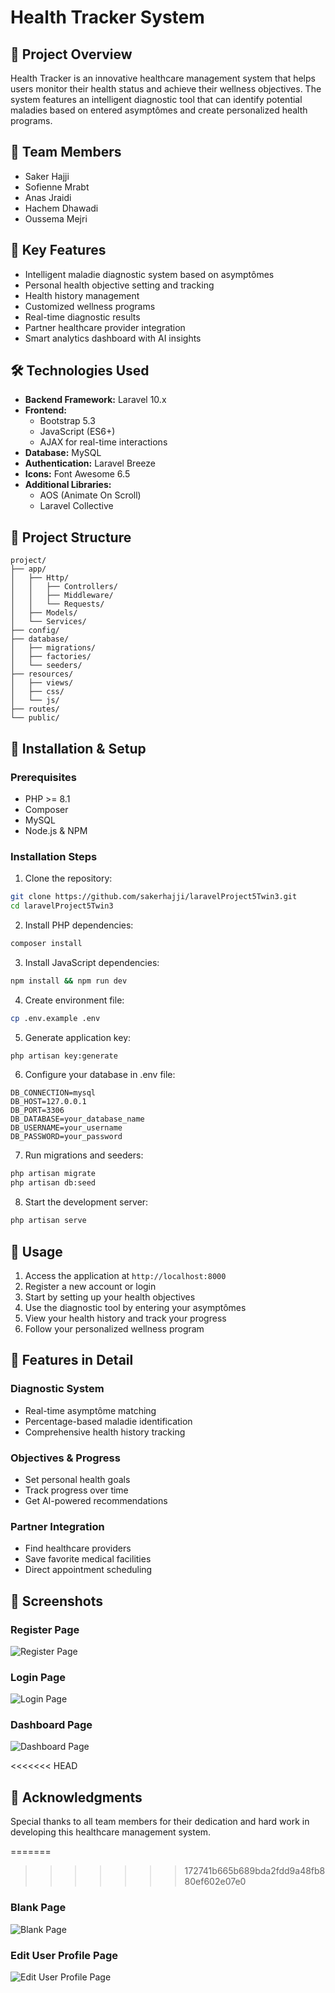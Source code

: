 # Health Tracker System

## 🏥 Project Overview
Health Tracker is an innovative healthcare management system that helps users monitor their health status and achieve their wellness objectives. The system features an intelligent diagnostic tool that can identify potential maladies based on entered asymptômes and create personalized health programs.

## 👥 Team Members
- Saker Hajji
- Sofienne Mrabt
- Anas Jraidi
- Hachem Dhawadi
- Oussema Mejri

## 🌟 Key Features
- Intelligent maladie diagnostic system based on asymptômes
- Personal health objective setting and tracking
- Health history management
- Customized wellness programs
- Real-time diagnostic results
- Partner healthcare provider integration
- Smart analytics dashboard with AI insights

## 🛠 Technologies Used
- **Backend Framework:** Laravel 10.x
- **Frontend:** 
  - Bootstrap 5.3
  - JavaScript (ES6+)
  - AJAX for real-time interactions
- **Database:** MySQL
- **Authentication:** Laravel Breeze
- **Icons:** Font Awesome 6.5
- **Additional Libraries:**
  - AOS (Animate On Scroll)
  - Laravel Collective

## 📁 Project Structure
```
project/
├── app/
│   ├── Http/
│   │   ├── Controllers/
│   │   ├── Middleware/
│   │   └── Requests/
│   ├── Models/
│   └── Services/
├── config/
├── database/
│   ├── migrations/
│   ├── factories/
│   └── seeders/
├── resources/
│   ├── views/
│   ├── css/
│   └── js/
├── routes/
└── public/
```

## 🚀 Installation & Setup

### Prerequisites
- PHP >= 8.1
- Composer
- MySQL
- Node.js & NPM

### Installation Steps

1. Clone the repository:
```bash
git clone https://github.com/sakerhajji/laravelProject5Twin3.git
cd laravelProject5Twin3
```

2. Install PHP dependencies:
```bash
composer install
```

3. Install JavaScript dependencies:
```bash
npm install && npm run dev
```

4. Create environment file:
```bash
cp .env.example .env
```

5. Generate application key:
```bash
php artisan key:generate
```

6. Configure your database in .env file:
```
DB_CONNECTION=mysql
DB_HOST=127.0.0.1
DB_PORT=3306
DB_DATABASE=your_database_name
DB_USERNAME=your_username
DB_PASSWORD=your_password
```

7. Run migrations and seeders:
```bash
php artisan migrate
php artisan db:seed
```

8. Start the development server:
```bash
php artisan serve
```

## 🔧 Usage
1. Access the application at `http://localhost:8000`
2. Register a new account or login
3. Start by setting up your health objectives
4. Use the diagnostic tool by entering your asymptômes
5. View your health history and track your progress
6. Follow your personalized wellness program

## 📱 Features in Detail

### Diagnostic System
- Real-time asymptôme matching
- Percentage-based maladie identification
- Comprehensive health history tracking

### Objectives & Progress
- Set personal health goals
- Track progress over time
- Get AI-powered recommendations

### Partner Integration
- Find healthcare providers
- Save favorite medical facilities
- Direct appointment scheduling

## 📸 Screenshots

### Register Page
![Register Page](img/register.png "Register Page")

### Login Page
![Login Page](img/login.png "Login Page")

### Dashboard Page
![Dashboard Page](img/dashboard.png "Dashboard Page")

<<<<<<< HEAD


## 🙏 Acknowledgments
Special thanks to all team members for their dedication and hard work in developing this healthcare management system.

=======
>>>>>>> 172741b665b689bda2fdd9a48fb880ef602e07e0
### Blank Page
![Blank Page](img/blank.png "Blank Page")

### Edit User Profile Page
![Edit User Profile Page](img/edit.png "Edit User Profile Page")
